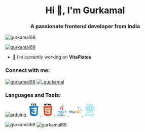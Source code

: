 <h1 align="center">Hi 👋, I'm Gurkamal</h1>
<h3 align="center">A passionate frontend developer from India</h3>

<p align="left"> <img src="https://komarev.com/ghpvc/?username=gurkamal69&label=Profile%20views&color=0e75b6&style=flat" alt="gurkamal69" /> </p>

<p align="left"> <a href="https://github.com/ryo-ma/github-profile-trophy"><img src="https://github-profile-trophy.vercel.app/?username=gurkamal69" alt="gurkamal69" /></a> </p>

- 🔭 I’m currently working on **VitaPlates**

<h3 align="left">Connect with me:</h3>
<p align="left">
<a href="https://linkedin.com/in/gurkamal69" target="blank"><img align="center" src="https://raw.githubusercontent.com/rahuldkjain/github-profile-readme-generator/master/src/images/icons/Social/linked-in-alt.svg" alt="gurkamal69" height="30" width="40" /></a>
<a href="https://instagram.com/_gur.kamal" target="blank"><img align="center" src="https://raw.githubusercontent.com/rahuldkjain/github-profile-readme-generator/master/src/images/icons/Social/instagram.svg" alt="_gur.kamal" height="30" width="40" /></a>
</p>

<h3 align="left">Languages and Tools:</h3>
<p align="left"> <a href="https://www.arduino.cc/" target="_blank" rel="noreferrer"> <img src="https://cdn.worldvectorlogo.com/logos/arduino-1.svg" alt="arduino" width="40" height="40"/> </a> <a href="https://www.w3schools.com/css/" target="_blank" rel="noreferrer"> <img src="https://raw.githubusercontent.com/devicons/devicon/master/icons/css3/css3-original-wordmark.svg" alt="css3" width="40" height="40"/> </a> <a href="https://www.w3.org/html/" target="_blank" rel="noreferrer"> <img src="https://raw.githubusercontent.com/devicons/devicon/master/icons/html5/html5-original-wordmark.svg" alt="html5" width="40" height="40"/> </a> <a href="https://www.java.com" target="_blank" rel="noreferrer"> <img src="https://raw.githubusercontent.com/devicons/devicon/master/icons/java/java-original.svg" alt="java" width="40" height="40"/> </a> <a href="https://www.mysql.com/" target="_blank" rel="noreferrer"> <img src="https://raw.githubusercontent.com/devicons/devicon/master/icons/mysql/mysql-original-wordmark.svg" alt="mysql" width="40" height="40"/> </a> <a href="https://reactjs.org/" target="_blank" rel="noreferrer"> <img src="https://raw.githubusercontent.com/devicons/devicon/master/icons/react/react-original-wordmark.svg" alt="react" width="40" height="40"/> </a> </p>

<p><img align="left" src="https://github-readme-stats.vercel.app/api/top-langs?username=gurkamal69&show_icons=true&locale=en&layout=compact" alt="gurkamal69" /></p>

<p>&nbsp;<img align="center" src="https://github-readme-stats.vercel.app/api?username=gurkamal69&show_icons=true&locale=en" alt="gurkamal69" /></p>
